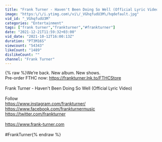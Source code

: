 ```yaml
---
title: "Frank Turner - Haven't Been Doing So Well (Official Lyric Video)"
image: "https:\/\/i.ytimg.com\/vi\/_VGhqfudU3M\/hqdefault.jpg"
vid_id: "_VGhqfudU3M"
categories: "Entertainment"
tags: ["frank turner","frankturner","#frankturner"]
date: "2021-12-21T11:59:32+03:00"
vid_date: "2021-10-12T16:00:13Z"
duration: "PT3M16S"
viewcount: "54343"
likeCount: "1489"
dislikeCount: ""
channel: "Frank Turner"
---
```

{% raw %}We’re back. New album. New shows. <br />Pre-order FTHC now: <a rel="nofollow" target="blank" href="https://frankturner.lnk.to/FTHCStore">https://frankturner.lnk.to/FTHCStore</a><br /><br />Frank Turner - Haven't Been Doing So Well (Official Lyric Video)<br /><br />Follow<br /><a rel="nofollow" target="blank" href="https://www.instagram.com/frankturner/​">https://www.instagram.com/frankturner/​</a><br /><a rel="nofollow" target="blank" href="https://www.facebook.com/frankturnermusic">https://www.facebook.com/frankturnermusic</a><br /><a rel="nofollow" target="blank" href="https://twitter.com/frankturner​">https://twitter.com/frankturner​</a><br /><br /><a rel="nofollow" target="blank" href="https://www.frank-turner.com​">https://www.frank-turner.com​</a><br /><br />#FrankTurner{% endraw %}
